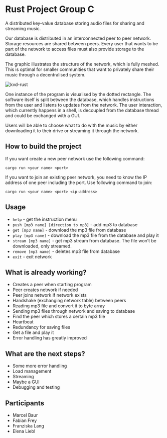 # Rust Project Group C

A distributed key-value database storing audio files for sharing and streaming music.



Our database is distributed in an interconnected peer to peer network. Storage resources are shared between peers. Every user that
wants to be part of the network to access files must also provide storage to the database.

The graphic illustrates the structure of the network, which is fully meshed.
This is optimal for smaller communities that want to privately share their music through a decentralised system.

![kvd-rust](https://user-images.githubusercontent.com/12140441/72470038-8f9f3880-37e0-11ea-8175-ed0e9f52fc50.png)

One instance of the program is visualised by the dotted rectangle. The software itself is split between the database, which handles instructions from the
user and listens to updates from the network. The user interaction, which currently happens in a shell,
is decoupled from the database thread and could be exchanged with a GUI.

Users will be able to choose what to do with the music by either downloading it to their drive or streaming it through the network.


## How to build the project

If you want create a new peer network use the following command:

`cargo run <your name> <port>`

If you want to join an existing peer network, you need to know the IP address of one peer including the port.
Use following command to join:

`cargo run <your name> <port> <ip-address>`

## Usage
- `help` - get the instruction menu
- `push [mp3 name] [direction to mp3]` - add mp3 to database
- `get [mp3 name]` - download the mp3 file from database
- `play [mp3 name]` - download the mp3 file from the database and play it
- `stream [mp3 name]` - get mp3 stream from database. The file won’t be downloaded, only streamed.
- `remove [mp3 name]` - deletes mp3 file from database
- `exit` - exit network

## What is already working?
- Creates a peer when starting program
- Peer creates network if needed
- Peer joins network if network exists
- Handshake (exchanging network table) between peers
- Reading mp3 file and convert it to byte array
- Sending mp3 files through network and saving to database
- Find the peer which stores a certain mp3 file
- Heartbeat
- Redundancy for saving files
- Get a file and play it
- Error handling has greatly improved

## What are the next steps?
- Some more error handling
- Load management
- Streaming
- Maybe a GUI
- Debugging and testing

## Participants
- Marcel Baur
- Fabian Frey
- Franziska Lang
- Elena Liebl

